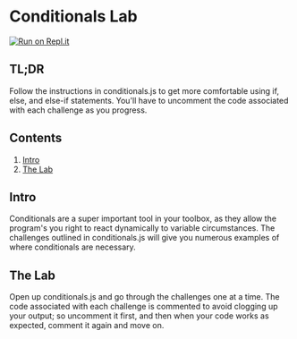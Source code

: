 # Conditionals Lab

[![Run on Repl.it](https://repl.it/badge/github/upperlinecode/conditionals-lab-javascript)](https://repl.it/github/upperlinecode/conditionals-lab-javascript)

## TL;DR

Follow the instructions in conditionals.js to get more comfortable using if, else, and else-if statements. You'll have to uncomment the code associated with each challenge as you progress.

## Contents

1. [Intro](#intro)
2. [The Lab](#the-lab)

## Intro

Conditionals are a super important tool in your toolbox, as they allow the program's you right to react dynamically to variable circumstances. The challenges outlined in conditionals.js will give you numerous examples of where conditionals are necessary.

## The Lab

Open up conditionals.js and go through the challenges one at a time. The code associated with each challenge is commented to avoid clogging up your output; so uncomment it first, and then when your code works as expected, comment it again and move on.
